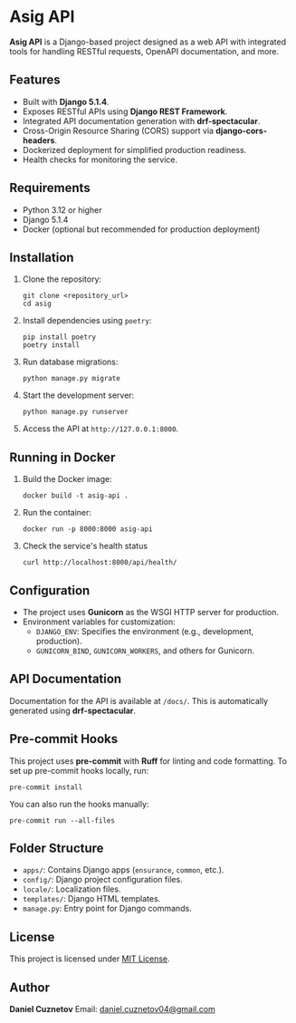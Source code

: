 # Asig API

**Asig API** is a Django-based project designed as a web API with integrated tools for handling RESTful requests,
OpenAPI documentation, and more.

## Features

- Built with **Django 5.1.4**.
- Exposes RESTful APIs using **Django REST Framework**.
- Integrated API documentation generation with **drf-spectacular**.
- Cross-Origin Resource Sharing (CORS) support via **django-cors-headers**.
- Dockerized deployment for simplified production readiness.
- Health checks for monitoring the service.

## Requirements

- Python 3.12 or higher
- Django 5.1.4
- Docker (optional but recommended for production deployment)

## Installation

1. Clone the repository:
    ```shell
    git clone <repository_url>
    cd asig
    ```

2. Install dependencies using `poetry`:
   ```shell
   pip install poetry
   poetry install
   ```

3. Run database migrations:
   ```shell
   python manage.py migrate
   ```

4. Start the development server:
   ```shell
   python manage.py runserver
   ```

5. Access the API at `http://127.0.0.1:8000`.

## Running in Docker

1. Build the Docker image:
   ```shell
   docker build -t asig-api .
   ```

2. Run the container:
   ```shell
   docker run -p 8000:8000 asig-api
   ```

3. Check the service's health status
   ```shell
   curl http://localhost:8000/api/health/
   ```

## Configuration

- The project uses **Gunicorn** as the WSGI HTTP server for production.
- Environment variables for customization:
    - `DJANGO_ENV`: Specifies the environment (e.g., development, production).
    - `GUNICORN_BIND`, `GUNICORN_WORKERS`, and others for Gunicorn.

## API Documentation

Documentation for the API is available at `/docs/`. This is automatically generated using **drf-spectacular**.

## Pre-commit Hooks

This project uses **pre-commit** with **Ruff** for linting and code formatting. To set up pre-commit hooks locally, run:

```shell
pre-commit install
```

You can also run the hooks manually:

```shell
pre-commit run --all-files
```

## Folder Structure

- `apps/`: Contains Django apps (`ensurance`, `common`, etc.).
- `config/`: Django project configuration files.
- `locale/`: Localization files.
- `templates/`: Django HTML templates.
- `manage.py`: Entry point for Django commands.

## License

This project is licensed under [MIT License](LICENSE).

## Author

**Daniel Cuznetov**
Email: daniel.cuznetov04@gmail.com